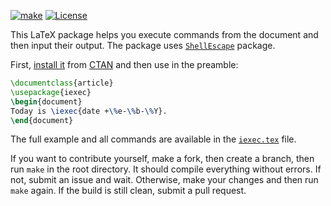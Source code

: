 [![make](https://github.com/yegor256/iexec/actions/workflows/latexmk.yml/badge.svg)](https://github.com/yegor256/iexec/actions/workflows/latexmk.yml)
[![License](https://img.shields.io/badge/license-MIT-green.svg)](https://github.com/yegor256/iexec/blob/master/LICENSE.txt)

This LaTeX package helps you execute commands from the document and then input
their output. The package uses [`ShellEscape`](https://ctan.org/pkg/shellesc) package.

First, [install it](https://en.wikibooks.org/wiki/LaTeX/Installing_Extra_Packages)
from [CTAN](https://ctan.org/pkg/iexec) 
and then use in the preamble:

```tex
\documentclass{article}
\usepackage{iexec}
\begin{document}
Today is \iexec{date +\%e-\%b-\%Y}.
\end{document}
```

The full example and all commands are available in the 
[`iexec.tex`](https://github.com/yegor256/exec/blob/master/iexec.tex) file.

If you want to contribute yourself, make a fork, then create a branch, 
then run `make` in the root directory.
It should compile everything without errors. If not, submit an issue and wait.
Otherwise, make your changes and then run `make` again. If the build is
still clean, submit a pull request.
